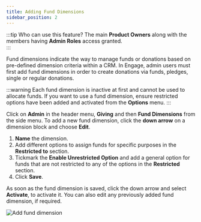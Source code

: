 ```yaml
---
title: Adding Fund Dimensions
sidebar_position: 2
---
```


:::tip Who can use this feature?
The main **Product Owners** along with the members having **Admin Roles** access granted.  
:::

Fund dimensions indicate the way to manage funds or donations based on pre-defined dimension criteria within a CRM. In Engage, admin users must first add fund dimensions in order to create donations via funds, pledges, single or regular donations.

:::warning
Each fund dimension is inactive at first and cannot be used to allocate funds. If you want to use a fund dimension, ensure restricted options have been added and activated from the **Options** menu.
:::

Click on **Admin** in the header menu, **Giving** and then **Fund Dimensions** from the side menu. To add a new fund dimension, click the **down arrow** on a dimension block and choose **Edit**. 

1. **Name** the dimension.
2. Add different options to assign funds for specific purposes in the **Restricted to** section.
3. Tickmark the **Enable Unrestricted Option** and add a general option for funds that are not restricted to any of the options in the **Restricted** section. 
4. Click **Save**.

As soon as the fund dimension is saved, click the down arrow and select **Activate**, to activate it. You can also edit any previously added fund dimension, if required.

![Add fund dimension](./adding-fund-dimensions.gif)